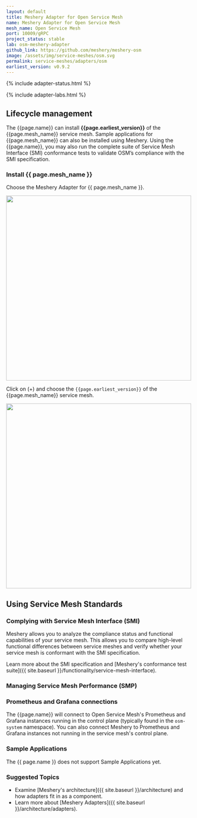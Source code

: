 ```yaml
---
layout: default
title: Meshery Adapter for Open Service Mesh
name: Meshery Adapter for Open Service Mesh
mesh_name: Open Service Mesh
port: 10009/gRPC
project_status: stable
lab: osm-meshery-adapter
github_link: https://github.com/meshery/meshery-osm
image: /assets/img/service-meshes/osm.svg
permalink: service-meshes/adapters/osm
earliest_version: v0.9.2
---
```


{% include adapter-status.html %}

{% include adapter-labs.html %}

## Lifecycle management

The {{page.name}} can install **{{page.earliest_version}}** of the {{page.mesh_name}} service mesh. Sample applications for {{page.mesh_name}} can also be installed using Meshery. Using the {{page.name}}, you may also run the complete suite of Service Mesh Interface (SMI) conformance tests to validate OSM’s compliance with the SMI specification.

### Install {{ page.mesh_name }}

Choose the Meshery Adapter for {{ page.mesh_name }}.

<a href="{{ site.baseurl }}/assets/img/adapters/osm/osm-adapter.png">
  <img style="width:500px;" src="{{ site.baseurl }}/assets/img/adapters/osm/osm-adapter.png" />
</a>

Click on (+) and choose the `{{page.earliest_version}}` of the {{page.mesh_name}} service mesh.

<a href="{{ site.baseurl }}/assets/img/adapters/osm/osm-install.png">
  <img style="width:500px;" src="{{ site.baseurl }}/assets/img/adapters/osm/osm-install.png" />
</a>

## Using Service Mesh Standards

### Complying with Service Mesh Interface (SMI)

Meshery allows you to analyze the compliance status and functional capabilities of your service mesh. This allows you to compare high-level functional differences between service meshes and verify whether your service mesh is conformant with the SMI specification.

Learn more about the SMI specification and [Meshery's conformance test suite]({{ site.baseurl }}/functionality/service-mesh-interface).

### Managing Service Mesh Performance (SMP)

### Prometheus and Grafana connections

The {{page.name}} will connect to Open Service Mesh's Prometheus and Grafana instances running in the control plane (typically found in the `osm-system` namespace). You can also connect Meshery to Prometheus and Grafana instances not running in the service mesh's control plane.

### Sample Applications

The {{ page.name }} does not support Sample Applications yet.

### Suggested Topics

- Examine [Meshery's architecture]({{ site.baseurl }}/architecture) and how adapters fit in as a component.
- Learn more about [Meshery Adapters]({{ site.baseurl }}/architecture/adapters).

